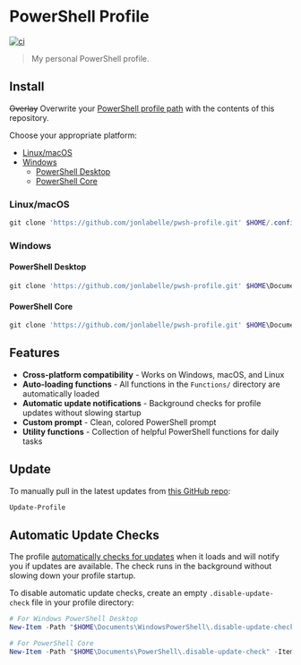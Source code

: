 # PowerShell Profile

[![ci](https://github.com/jonlabelle/pwsh-profile/actions/workflows/ci.yml/badge.svg)](https://github.com/jonlabelle/pwsh-profile/actions/workflows/ci.yml)

> My personal PowerShell profile.

## Install

~~Overlay~~ Overwrite your [PowerShell profile path](https://gist.github.com/jonlabelle/f2a4fdd989dbfe59e444e0beaf07bcc9) with the contents of this repository.

Choose your appropriate platform:

- [Linux/macOS](#linuxmacos)
- [Windows](#windows)
  - [PowerShell Desktop](#powershell-desktop)
  - [PowerShell Core](#powershell-core)

### Linux/macOS

```powershell
git clone 'https://github.com/jonlabelle/pwsh-profile.git' $HOME/.config/powershell
```

### Windows

#### PowerShell Desktop

```powershell
git clone 'https://github.com/jonlabelle/pwsh-profile.git' $HOME\Documents\WindowsPowerShell
```

#### PowerShell Core

```powershell
git clone 'https://github.com/jonlabelle/pwsh-profile.git' $HOME\Documents\PowerShell
```

## Features

- **Cross-platform compatibility** - Works on Windows, macOS, and Linux
- **Auto-loading functions** - All functions in the `Functions/` directory are automatically loaded
- **Automatic update notifications** - Background checks for profile updates without slowing startup
- **Custom prompt** - Clean, colored PowerShell prompt
- **Utility functions** - Collection of helpful PowerShell functions for daily tasks

## Update

To manually pull in the latest updates from [this GitHub repo](https://github.com/jonlabelle/pwsh-profile):

```powershell
Update-Profile
```

## Automatic Update Checks

The profile [automatically checks for updates](./Functions/Test-ProfileUpdate.ps1) when it loads and will notify you if updates are available. The check runs in the background without slowing down your profile startup.

To disable automatic update checks, create an empty `.disable-update-check` file in your profile directory:

```powershell
# For Windows PowerShell Desktop
New-Item -Path "$HOME\Documents\WindowsPowerShell\.disable-update-check" -ItemType File

# For PowerShell Core
New-Item -Path "$HOME\Documents\PowerShell\.disable-update-check" -ItemType File
```
